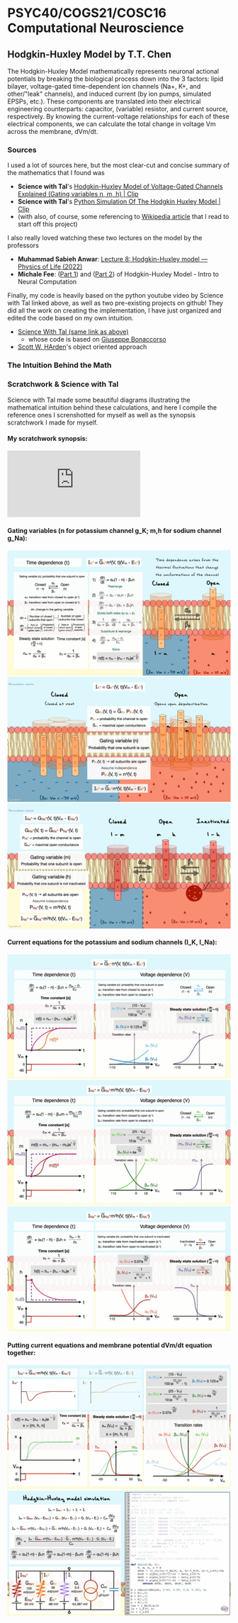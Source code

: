 # PSYC40/COGS21/COSC16 Computational Neuroscience
## Hodgkin-Huxley Model by T.T. Chen

The Hodgkin-Huxley Model mathematically represents neuronal actional potentials by breaking the biological process down into the 3 factors: lipid bilayer, voltage-gated time-dependent ion channels (Na+, K+, and other/"leak" channels), and induced current (by ion pumps, simulated EPSPs, etc.). These components are translated into their electrical engineering counterparts: capacitor, (variable) resistor, and current source, respectively. By knowing the current-voltage relationships for each of these electrical components, we can calculate the total change in voltage Vm across the membrane, dVm/dt. 

### Sources
I used a lot of sources here, but the most clear-cut and concise summary of the mathematics that I found was 
* **Science with Tal**'s [Hodgkin-Huxley Model of Voltage-Gated Channels Explained (Gating variables n, m, h) | Clip](https://www.youtube.com/watch?v=no_1cElnSIQ&list=PL39woqP4vGd9kP2MvRUvl81FKt6DKyshr&index=11&ab_channel=ScienceWithTal)
* **Science with Tal**'s [Python Simulation Of The Hodgkin Huxley Model | Clip](https://www.youtube.com/watch?v=qzhctJxdYyI&list=PL39woqP4vGd9kP2MvRUvl81FKt6DKyshr&index=11&ab_channel=ScienceWithTal)
* (with also, of course, some referencing to [Wikipedia article](https://en.wikipedia.org/wiki/Hodgkin%E2%80%93Huxley_model) that I read to start off this project)


I also really loved watching these two lectures on the model by the professors
* **Muhammad Sabieh Anwar**: [Lecture 8: Hodgkin-Huxley model — Physics of Life (2022)](https://www.youtube.com/watch?v=WbPotJwEgBM&ab_channel=khwarizmisciencesoc)
* **Michale Fee**: ([Part 1](https://www.youtube.com/watch?v=88tKZLGOr3M&ab_channel=MITOpenCourseWare)) and ([Part 2](https://www.youtube.com/watch?v=K1pxJVdqlxw&ab_channel=MITOpenCourseWare)) of Hodgkin-Huxley Model - Intro to Neural Computation

Finally, my code is heavily based on the python youtube video by Science with Tal linked above, as well as two pre-existing projects on github! They did all the work on creating the implementation, I have just organized and edited the code based on my own intuition.
*  [Science With Tal (same link as above)](https://www.youtube.com/watch?v=qzhctJxdYyI&list=PL39woqP4vGd9kP2MvRUvl81FKt6DKyshr&index=11&ab_channel=ScienceWithTal)
    * whose code is based on [Giuseppe Bonaccorso](https://gist.github.com/giuseppebonaccorso/60ce3eb3a829b94abf64ab2b7a56aaef)
* [Scott W. HArden](https://github.com/swharden/pyHH)'s object oriented approach

### The Intuition Behind the Math

### Scratchwork & Science with Tal
Science with Tal made some beautiful diagrams illustrating the mathematical intuition behind these calculations, and here I compile the reference ones I screnshotted for myself as well as the synopsis scratchwork I made for myself.

#### My scratchwork synopsis:
![hodgkin huxley scratchwork](https://github.com/tianningchen/hodgkin-huxley/blob/main/hh_scratch.pdf)

#### Gating variables (n for potassium channel g_K; m,h for sodium channel g_Na):
![gatingvar_n intuition](https://github.com/tianningchen/hodgkin-huxley/blob/main/gatingvar_n_intuition.png)
![k current intuition](https://github.com/tianningchen/hodgkin-huxley/blob/main/k_current_intuition.png)
![na current intuition](https://github.com/tianningchen/hodgkin-huxley/blob/main/na_current_intuition.png)

#### Current equations for the potassium and sodium channels (I_K, I_Na):
![k current eqn](https://github.com/tianningchen/hodgkin-huxley/blob/main/k_current_eqn.png)
![na current eqn_m](https://github.com/tianningchen/hodgkin-huxley/blob/main/na_current_eqn_m.png)
![na current eqn_h](https://github.com/tianningchen/hodgkin-huxley/blob/main/na_current_eqn_h.png)

#### Putting current equations and membrane potential dVm/dt equation together:
![current_eqns](https://github.com/tianningchen/hodgkin-huxley/blob/main/current_eqns.png)
![dvdt_eqns](https://github.com/tianningchen/hodgkin-huxley/blob/main/dvdt_eqns.png)


